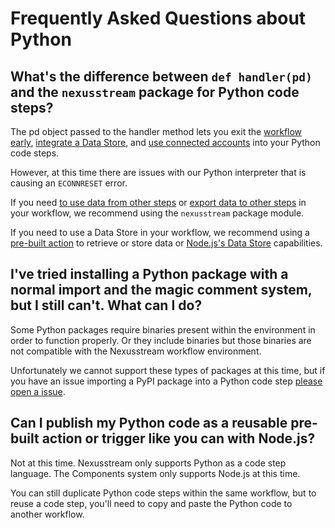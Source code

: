 # Frequently Asked Questions about Python

## What's the difference between `def handler(pd)` and the `nexusstream` package for Python code steps?

The pd object passed to the handler method lets you exit the [workflow early](/code/python/#ending-a-workflow-early), [integrate a Data Store](/code/python/using-data-stores/), and [use connected accounts](/code/python/auth/) into your Python code steps.

However, at this time there are issues with our Python interpreter that is causing an `ECONNRESET` error.

If you need [to use data from other steps](/code/python/#using-data-from-another-step) or [export data to other steps](/code/python/#sending-data-downstream-to-other-steps) in your workflow, we recommend using the `nexusstream` package module.

If you need to use a Data Store in your workflow, we recommend using a [pre-built action](/data-stores/) to retrieve or store data or [Node.js's Data Store](/code/nodejs/using-data-stores/) capabilities.

## I've tried installing a Python package with a normal import and the magic comment system, but I still can't. What can I do?

Some Python packages require binaries present within the environment in order to function properly. Or they include binaries but those binaries are not compatible with the Nexusstream workflow environment.

Unfortunately we cannot support these types of packages at this time, but if you have an issue importing a PyPI package into a Python code step [please open a issue](https://github.com/KhulnaSoft/nexusstream/issues/new/choose).

## Can I publish my Python code as a reusable pre-built action or trigger like you can with Node.js?

Not at this time. Nexusstream only supports Python as a code step language. The Components system only supports Node.js at this time.

You can still duplicate Python code steps within the same workflow, but to reuse a code step, you'll need to copy and paste the Python code to another workflow.
